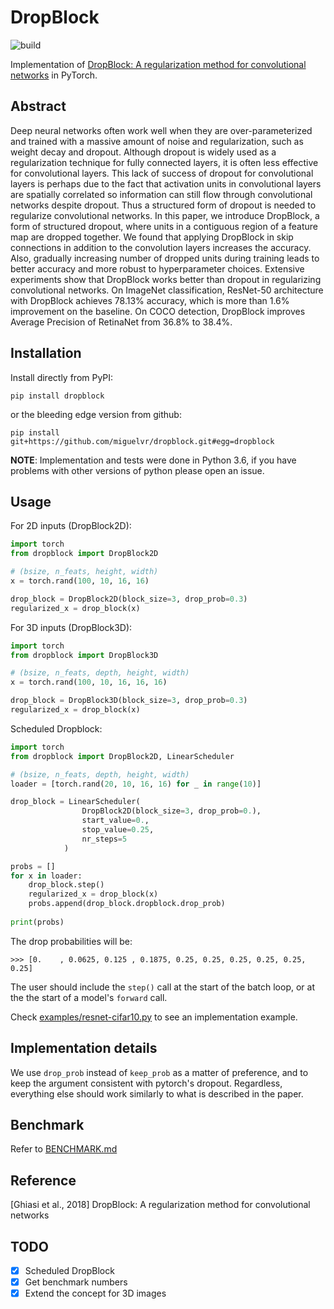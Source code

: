 # DropBlock

![build](https://travis-ci.org/miguelvr/dropblock.png?branch=master)


Implementation of [DropBlock: A regularization method for convolutional networks](https://arxiv.org/pdf/1810.12890.pdf) 
in PyTorch.

## Abstract

Deep neural networks often work well when they are over-parameterized 
and trained with a massive amount of noise and regularization, such as 
weight decay and dropout. Although dropout is widely used as a regularization 
technique for fully connected layers, it is often less effective for convolutional layers. 
This lack of success of dropout for convolutional layers is perhaps due to the fact 
that activation units in convolutional layers are spatially correlated so 
information can still flow through convolutional networks despite dropout. 
Thus a structured form of dropout is needed to regularize convolutional networks. 
In this paper, we introduce DropBlock, a form of structured dropout, where units in a 
contiguous region of a feature map are dropped together. 
We found that applying DropBlock in skip connections in addition to the 
convolution layers increases the accuracy. Also, gradually increasing number 
of dropped units during training leads to better accuracy and more robust to hyperparameter choices. 
Extensive experiments show that DropBlock works better than dropout in regularizing 
convolutional networks. On ImageNet classification, ResNet-50 architecture with 
DropBlock achieves 78.13% accuracy, which is more than 1.6% improvement on the baseline. 
On COCO detection, DropBlock improves Average Precision of RetinaNet from 36.8% to 38.4%.


## Installation

Install directly from PyPI:

    pip install dropblock
    
or the bleeding edge version from github:

    pip install git+https://github.com/miguelvr/dropblock.git#egg=dropblock

**NOTE**: Implementation and tests were done in Python 3.6, if you have problems with other versions of python please open an issue.

## Usage


For 2D inputs (DropBlock2D):

```python
import torch
from dropblock import DropBlock2D

# (bsize, n_feats, height, width)
x = torch.rand(100, 10, 16, 16)

drop_block = DropBlock2D(block_size=3, drop_prob=0.3)
regularized_x = drop_block(x)
```

For 3D inputs (DropBlock3D):

```python
import torch
from dropblock import DropBlock3D

# (bsize, n_feats, depth, height, width)
x = torch.rand(100, 10, 16, 16, 16)

drop_block = DropBlock3D(block_size=3, drop_prob=0.3)
regularized_x = drop_block(x)
```

Scheduled Dropblock:

```python
import torch
from dropblock import DropBlock2D, LinearScheduler

# (bsize, n_feats, depth, height, width)
loader = [torch.rand(20, 10, 16, 16) for _ in range(10)]

drop_block = LinearScheduler(
                DropBlock2D(block_size=3, drop_prob=0.),
                start_value=0.,
                stop_value=0.25,
                nr_steps=5
            )

probs = []
for x in loader:
    drop_block.step()
    regularized_x = drop_block(x)
    probs.append(drop_block.dropblock.drop_prob)
    
print(probs)
```

The drop probabilities will be:
```
>>> [0.    , 0.0625, 0.125 , 0.1875, 0.25, 0.25, 0.25, 0.25, 0.25, 0.25]
```

The user should include the `step()` call at the start of the batch loop, 
or at the the start of a model's `forward` call. 

Check [examples/resnet-cifar10.py](examples/resnet-cifar10.py) to
see an implementation example.

## Implementation details

We use `drop_prob` instead of `keep_prob` as a matter of preference, 
and to keep the argument consistent with pytorch's dropout. 
Regardless, everything else should work similarly to what is described in the paper.

## Benchmark

Refer to [BENCHMARK.md](BENCHMARK.md)

## Reference
[Ghiasi et al., 2018] DropBlock: A regularization method for convolutional networks

## TODO
- [x] Scheduled DropBlock
- [x] Get benchmark numbers
- [x] Extend the concept for 3D images
